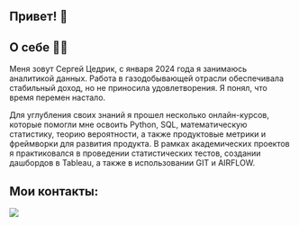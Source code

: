 ## Привет! 👋 

## О себе  👨‍💻
Меня зовут Сергей Цедрик, с января 2024 года я занимаюсь аналитикой данных. Работа в газодобывающей отрасли обеспечивала стабильный доход, но не приносила удовлетворения. Я понял, что время перемен настало.

Для углубления своих знаний я прошел несколько онлайн-курсов, которые помогли мне освоить Python, SQL, математическую статистику, теорию вероятности, а также продуктовые метрики и фреймворки для развития продукта. В рамках академических проектов я практиковался в проведении статистических тестов, создании дашбордов в Tableau, а также в использовании GIT и AIRFLOW.

## Мои контакты:
[![](https://camo.githubusercontent.com/f8b8b70a2bbb0d3cb64c6a128ee14c2191da7b2b2bfb1d6f0d6a6aba224d6c79/68747470733a2f2f696d672e736869656c64732e696f2f62616467652f54656c656772616d2d626c75653f6c6f676f3d74656c656772616d266c6f676f436f6c6f723d7768697465267374796c653d666f722d7468652d6261646765)](https://t.me/Stsiedrik)

